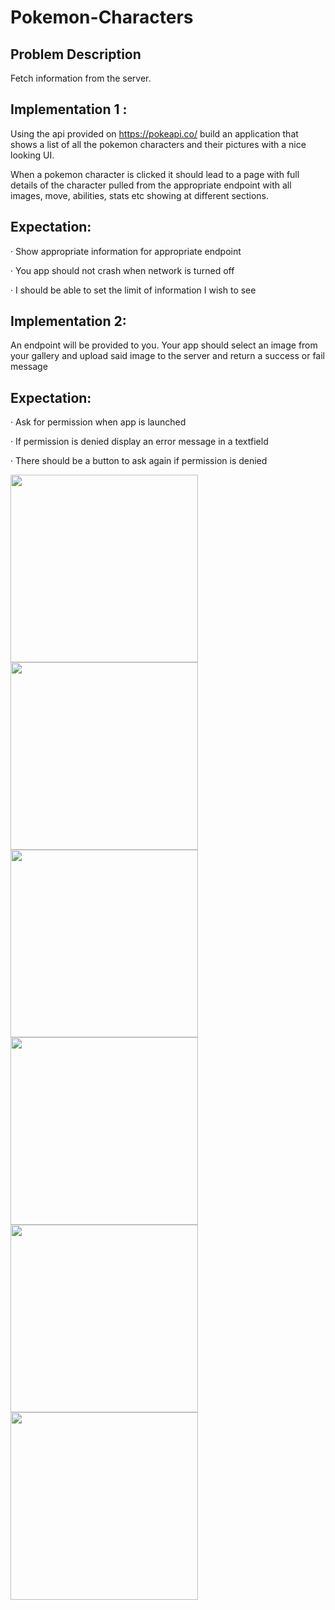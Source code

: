 # Pokemon-Characters
## Problem Description

Fetch information from the server.

## Implementation 1 :
Using the api provided on https://pokeapi.co/ build an application that shows a list of all the pokemon characters and their pictures with a nice looking UI.

When a pokemon character is clicked it should lead to a page with full details of the character pulled from the appropriate endpoint with all images, move, abilities, stats etc showing at different sections.

## Expectation:

· Show appropriate information for appropriate endpoint

· You app should not crash when network is turned off

· I should be able to set the limit of information I wish to see

## Implementation 2:

An endpoint will be provided to you. Your app should select an image from your gallery and upload said image to the server and return a success or fail message

## Expectation:

· Ask for permission when app is launched

· If permission is denied display an error message in a textfield

· There should be a button to ask again if permission is denied

<img src="https://user-images.githubusercontent.com/60139290/110861160-07ba9e80-82be-11eb-9e7b-86e3e74964a4.png" width=300 /> <img src="https://user-images.githubusercontent.com/60139290/110861213-1608ba80-82be-11eb-9782-1bb9aa756973.png" width=300 /> <img src="https://user-images.githubusercontent.com/60139290/110861080-e954a300-82bd-11eb-8c68-25d003d3ce14.png" width=300 /> <img src="https://user-images.githubusercontent.com/60139290/110861095-efe31a80-82bd-11eb-8379-9fd7fbb02a50.png" width=300 /> <img src="https://user-images.githubusercontent.com/60139290/110861113-f5d8fb80-82bd-11eb-8626-15f1aa983d3d.png" width=300 /> <img src="https://user-images.githubusercontent.com/60139290/110861127-fc677300-82bd-11eb-815f-bdddb20dc68e.png" width=300 />
